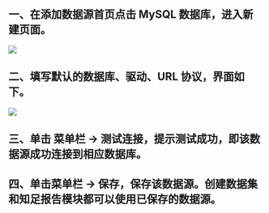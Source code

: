 
## 一、在添加数据源首页点击 MySQL 数据库，进入新建页面。

![](//mc.qcloudimg.com/static/img/73808f7530dccfbb5168e9f1d5044777/image.png)

## 二、填写默认的数据库、驱动、URL 协议，界面如下。

![](//mc.qcloudimg.com/static/img/dd42d7bdd569c84a01ca520c62a915f7/image.png)

## 三、单击 菜单栏 -> 测试连接，提示测试成功，即该数据源成功连接到相应数据库。

## 四、单击菜单栏 -> 保存，保存该数据源。创建数据集和知足报告模块都可以使用已保存的数据源。

